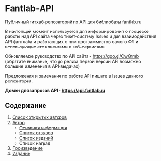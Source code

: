 # Fantlab-API

Публичный гитхаб-репозиторий по API для библиобазы fantlab.ru

В настоящий момент используется для информирования о процессе работы над API сайта через тикет-систему Issues и для взаимодействия API фантлаба и работающих с ним программистов самого ФЛ и использующих его  клиентами и веб-сервисами.

Обновляемое руководство по API сайта - https://goo.gl/CwQfmb  
(обратите внимание, что до релиза первой версии API возможно большие изменения в API-выдачах)

Предложения и замечания по работе API пишите в Issues данного репозитория.

**Домен для запросов API - https://api.fantlab.ru**

## Содержание
1. [Список открытых авторов](Docs/authors.md#Список-открытых-авторов)
2. [Автор](Docs/author.md#Автор)
    * [Основная информация](Docs/author.md#Основная-информация)
    * [Список отзывов](Docs/author.md#Список-отзывов-на-произведения)
    * [Список изданий](Docs/author.md#Список-изданий)
    * [Список наград](Docs/author.md#Список-наград-отдельно)
3. [Произведение](Docs/work.md#Произведение)
4. [Издание](Docs/edition.md#Издание)
